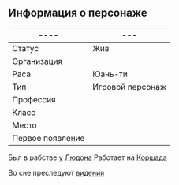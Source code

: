 ## Информация о персонаже
| ----             | --- |
| ---------------- | --- |
| Статус           | Жив    |
| Организация      |     |
| Раса             |  Юань-ти   |
| Тип              |  Игровой персонаж   |
| Профессия        |     |
| Класс            |     |
| Место|     |
|  Первое появление    |     |

Был в рабстве у [Людона](Людон.md)
Работает на [Коршада](Коршад%20Дюмон.md) 

Во сне преследуют [видения](Видения.md)
